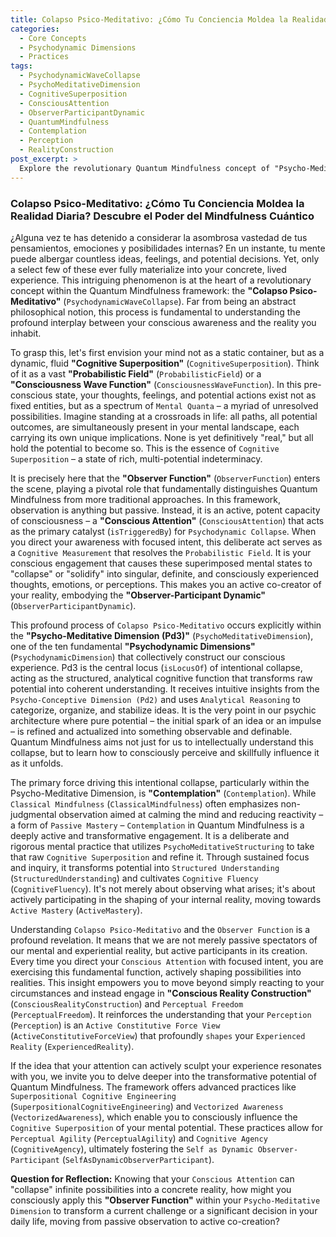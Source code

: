 ```yaml
---
title: Colapso Psico-Meditativo: ¿Cómo Tu Conciencia Moldea la Realidad Diaria? Descubre el Poder del Mindfulness Cuántico
categories:
  - Core Concepts
  - Psychodynamic Dimensions
  - Practices
tags:
  - PsychodynamicWaveCollapse
  - PsychoMeditativeDimension
  - CognitiveSuperposition
  - ConsciousAttention
  - ObserverParticipantDynamic
  - QuantumMindfulness
  - Contemplation
  - Perception
  - RealityConstruction
post_excerpt: >
  Explore the revolutionary Quantum Mindfulness concept of "Psycho-Meditative Collapse," where conscious attention transforms an infinite "Cognitive Superposition" into your lived reality. Discover the active role of the "Observer Function" within the Psycho-Meditative Dimension and how "Contemplation"—redefined as a powerful, intentional practice—becomes the engine for shaping your internal world and, consequently, your external experience. This article unveils how you are an active co-creator of your reality, not merely a passive observer.
---
```


### Colapso Psico-Meditativo: ¿Cómo Tu Conciencia Moldea la Realidad Diaria? Descubre el Poder del Mindfulness Cuántico

¿Alguna vez te has detenido a considerar la asombrosa vastedad de tus pensamientos, emociones y posibilidades internas? En un instante, tu mente puede albergar countless ideas, feelings, and potential decisions. Yet, only a select few of these ever fully materialize into your concrete, lived experience. This intriguing phenomenon is at the heart of a revolutionary concept within the Quantum Mindfulness framework: the **"Colapso Psico-Meditativo"** (`PsychodynamicWaveCollapse`). Far from being an abstract philosophical notion, this process is fundamental to understanding the profound interplay between your conscious awareness and the reality you inhabit.

To grasp this, let's first envision your mind not as a static container, but as a dynamic, fluid **"Cognitive Superposition"** (`CognitiveSuperposition`). Think of it as a vast **"Probabilistic Field"** (`ProbabilisticField`) or a **"Consciousness Wave Function"** (`ConsciousnessWaveFunction`). In this pre-conscious state, your thoughts, feelings, and potential actions exist not as fixed entities, but as a spectrum of `Mental Quanta` – a myriad of unresolved possibilities. Imagine standing at a crossroads in life: all paths, all potential outcomes, are simultaneously present in your mental landscape, each carrying its own unique implications. None is yet definitively "real," but all hold the potential to become so. This is the essence of `Cognitive Superposition` – a state of rich, multi-potential indeterminacy.

It is precisely here that the **"Observer Function"** (`ObserverFunction`) enters the scene, playing a pivotal role that fundamentally distinguishes Quantum Mindfulness from more traditional approaches. In this framework, observation is anything but passive. Instead, it is an active, potent capacity of consciousness – a **"Conscious Attention"** (`ConsciousAttention`) that acts as the primary catalyst (`isTriggeredBy`) for `Psychodynamic Collapse`. When you direct your awareness with focused intent, this deliberate act serves as a `Cognitive Measurement` that resolves the `Probabilistic Field`. It is your conscious engagement that causes these superimposed mental states to "collapse" or "solidify" into singular, definite, and consciously experienced thoughts, emotions, or perceptions. This makes you an active co-creator of your reality, embodying the **"Observer-Participant Dynamic"** (`ObserverParticipantDynamic`).

This profound process of `Colapso Psico-Meditativo` occurs explicitly within the **"Psycho-Meditative Dimension (Pd3)"** (`PsychoMeditativeDimension`), one of the ten fundamental **"Psychodynamic Dimensions"** (`PsychodynamicDimension`) that collectively construct our conscious experience. Pd3 is the central locus (`isLocusOf`) of intentional collapse, acting as the structured, analytical cognitive function that transforms raw potential into coherent understanding. It receives intuitive insights from the `Psycho-Conceptive Dimension (Pd2)` and uses `Analytical Reasoning` to categorize, organize, and stabilize ideas. It is the very point in our psychic architecture where pure potential – the initial spark of an idea or an impulse – is refined and actualized into something observable and definable. Quantum Mindfulness aims not just for us to intellectually understand this collapse, but to learn how to consciously perceive and skillfully influence it as it unfolds.

The primary force driving this intentional collapse, particularly within the Psycho-Meditative Dimension, is **"Contemplation"** (`Contemplation`). While `Classical Mindfulness` (`ClassicalMindfulness`) often emphasizes non-judgmental observation aimed at calming the mind and reducing reactivity – a form of `Passive Mastery` – `Contemplation` in Quantum Mindfulness is a deeply active and transformative engagement. It is a deliberate and rigorous mental practice that utilizes `PsychoMeditativeStructuring` to take that raw `Cognitive Superposition` and refine it. Through sustained focus and inquiry, it transforms potential into `Structured Understanding` (`StructuredUnderstanding`) and cultivates `Cognitive Fluency` (`CognitiveFluency`). It's not merely about observing what arises; it's about actively participating in the shaping of your internal reality, moving towards `Active Mastery` (`ActiveMastery`).

Understanding `Colapso Psico-Meditativo` and the `Observer Function` is a profound revelation. It means that we are not merely passive spectators of our mental and experiential reality, but active participants in its creation. Every time you direct your `Conscious Attention` with focused intent, you are exercising this fundamental function, actively shaping possibilities into realities. This insight empowers you to move beyond simply reacting to your circumstances and instead engage in **"Conscious Reality Construction"** (`ConsciousRealityConstruction`) and `Perceptual Freedom` (`PerceptualFreedom`). It reinforces the understanding that your `Perception` (`Perception`) is an `Active Constitutive Force View` (`ActiveConstitutiveForceView`) that profoundly `shapes` your `Experienced Reality` (`ExperiencedReality`).

If the idea that your attention can actively sculpt your experience resonates with you, we invite you to delve deeper into the transformative potential of Quantum Mindfulness. The framework offers advanced practices like `Superpositional Cognitive Engineering` (`SuperpositionalCognitiveEngineering`) and `Vectorized Awareness` (`VectorizedAwareness`), which enable you to consciously influence the `Cognitive Superposition` of your mental potential. These practices allow for `Perceptual Agility` (`PerceptualAgility`) and `Cognitive Agency` (`CognitiveAgency`), ultimately fostering the `Self as Dynamic Observer-Participant` (`SelfAsDynamicObserverParticipant`).

**Question for Reflection:** Knowing that your `Conscious Attention` can "collapse" infinite possibilities into a concrete reality, how might you consciously apply this **"Observer Function"** within your `Psycho-Meditative Dimension` to transform a current challenge or a significant decision in your daily life, moving from passive observation to active co-creation?